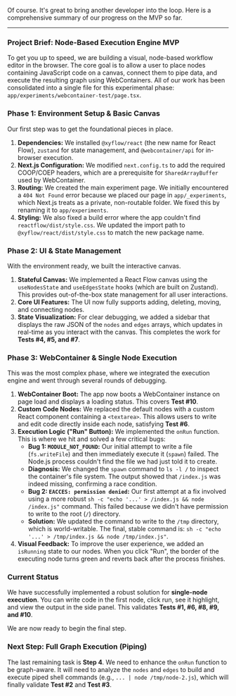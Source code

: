 Of course. It's great to bring another developer into the loop. Here is a comprehensive summary of our progress on the MVP so far.

---

### Project Brief: Node-Based Execution Engine MVP

To get you up to speed, we are building a visual, node-based workflow editor in the browser. The core goal is to allow a user to place nodes containing JavaScript code on a canvas, connect them to pipe data, and execute the resulting graph using WebContainers. All of our work has been consolidated into a single file for this experimental phase: `app/experiments/webcontainer-test/page.tsx`.

### Phase 1: Environment Setup & Basic Canvas

Our first step was to get the foundational pieces in place.
1.  **Dependencies:** We installed `@xyflow/react` (the new name for React Flow), `zustand` for state management, and `@webcontainer/api` for in-browser execution.
2.  **Next.js Configuration:** We modified `next.config.ts` to add the required COOP/COEP headers, which are a prerequisite for `SharedArrayBuffer` used by WebContainer.
3.  **Routing:** We created the main experiment page. We initially encountered a `404 Not Found` error because we placed our page in `app/_experiments`, which Next.js treats as a private, non-routable folder. We fixed this by renaming it to `app/experiments`.
4.  **Styling:** We also fixed a build error where the app couldn't find `reactflow/dist/style.css`. We updated the import path to `@xyflow/react/dist/style.css` to match the new package name.

### Phase 2: UI & State Management

With the environment ready, we built the interactive canvas.
1.  **Stateful Canvas:** We implemented a React Flow canvas using the `useNodesState` and `useEdgesState` hooks (which are built on Zustand). This provides out-of-the-box state management for all user interactions.
2.  **Core UI Features:** The UI now fully supports adding, deleting, moving, and connecting nodes.
3.  **State Visualization:** For clear debugging, we added a sidebar that displays the raw JSON of the `nodes` and `edges` arrays, which updates in real-time as you interact with the canvas. This completes the work for **Tests #4, #5, and #7**.

### Phase 3: WebContainer & Single Node Execution

This was the most complex phase, where we integrated the execution engine and went through several rounds of debugging.
1.  **WebContainer Boot:** The app now boots a WebContainer instance on page load and displays a loading status. This covers **Test #10**.
2.  **Custom Code Nodes:** We replaced the default nodes with a custom React component containing a `<textarea>`. This allows users to write and edit code directly inside each node, satisfying **Test #6**.
3.  **Execution Logic ("Run" Button):** We implemented the `onRun` function. This is where we hit and solved a few critical bugs:
    *   **Bug 1: `MODULE_NOT_FOUND`:** Our initial attempt to write a file (`fs.writeFile`) and then immediately execute it (`spawn`) failed. The Node.js process couldn't find the file we had just told it to create.
    *   **Diagnosis:** We changed the `spawn` command to `ls -l /` to inspect the container's file system. The output showed that `/index.js` was indeed missing, confirming a race condition.
    *   **Bug 2: `EACCES: permission denied`:** Our first attempt at a fix involved using a more robust `sh -c "echo '...' > /index.js && node /index.js"` command. This failed because we didn't have permission to write to the root (`/`) directory.
    *   **Solution:** We updated the command to write to the `/tmp` directory, which is world-writable. The final, stable command is: `sh -c "echo '...' > /tmp/index.js && node /tmp/index.js"`.
4.  **Visual Feedback:** To improve the user experience, we added an `isRunning` state to our nodes. When you click "Run", the border of the executing node turns green and reverts back after the process finishes.

### Current Status

We have successfully implemented a robust solution for **single-node execution**. You can write code in the first node, click run, see it highlight, and view the output in the side panel. This validates **Tests #1, #6, #8, #9, and #10**.

We are now ready to begin the final step.

### Next Step: Full Graph Execution (Piping)

The last remaining task is **Step 4**. We need to enhance the `onRun` function to be graph-aware. It will need to analyze the `nodes` and `edges` to build and execute piped shell commands (e.g., `... | node /tmp/node-2.js`), which will finally validate **Test #2** and **Test #3**.